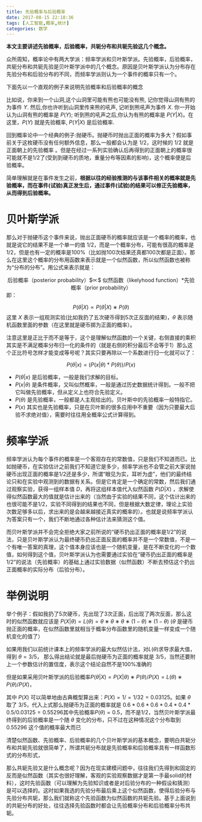 ```yaml
---
title: 先验概率与后验概率
date: 2017-08-15 22:18:36
tags: [人工智能,概率,统计]
categories: 数学
---
```


**本文主要讲述先验概率，后验概率，共轭分布和共轭先验这几个概念。**

众所周知，概率论中有两大学派：频率学派和贝叶斯学派。先验概率，后验概率，共轭分布和共轭先验是贝叶斯学派中的几个概念。原因是贝叶斯学派认为分布存在先验分布和后验分布的不同，而频率学派则认为一个事件的概率只有一个。

下面先以一个直观的例子来说明先验概率和后验概率的概念

比如说，你来到一个山洞,这个山洞里可能有熊也可能没有熊, 记你觉得山洞有熊的为事件 $Y$. 然后,你也许听到山洞里传来熊的吼声, 记听到熊吼声为事件 $X$. 你一开始认为山洞有熊的概率是 $P(Y)$; 听到熊的吼声之后,你认为有熊的概率是 $P(Y|X)$。在这里，$P(Y)$ 就是先验概率, $P(Y|X)$ 是后验概率.
<!--more-->

回到概率论中一个经典的例子:抛硬币。抛硬币时抛出正面的概率为多大？假如事前关于这枚硬币没有任何额外信息，那么一般都会认为是 1/2，这时候的 1/2 就是正面朝上的先验概率 。但是在经过一系列实验确认后再得到的正面朝上的概率很可能就不是1/2了(受到到硬币的质地，重量分布等因素的影响)，这个概率便是后验概率。

简单理解就是在事件发生之前，**根据以往的经验推测的与该事件相关的概率就是先验概率，而在事件(试验)真正发生后，通过事件(试验)的结果可以修正先验概率，从而得到后验概率。**

# 贝叶斯学派
那么对于抛硬币这个事件来说，抛出正面硬币的概率就应该是一个概率的概率，也就是说它的结果不是一个单一的值 1/2，而是一个概率分布，可能有很高的概率是1/2，但是也有一定的概率是100%（比如抛100次结果还真都100次都是正面）。那么在这里这个概率的分布用函数来表示就是一个似然函数，所以似然函数也被称为“分布的分布”。用公式来表示就是：

<center>
后验概率（posterior probability）$∝$ 似然函数（likelyhood function）*先验概率（prior probability）
</center>
即：

$$P(θ|X)∝P(θ|X)∗P(θ)$$
这里 $X$ 表示一组观测实验(比如我扔了五次硬币得到5次正反面的结果)，$θ$ 表示随机函数里面的参数（在这里就是硬币掷为正面的概率）。

注意这里是正比于而不是等于，这个是理解似然函数的一个关键，右侧直接的乘积其实是不满足概率分布归一化的条件的（就是右侧的积分最后不会等于1）那么这个正比符号怎样才能变成等号呢？其实只要再除以一个系数进行归一化就可以了：

$$P(θ|x) = ( P(x|θ) * P(θ) ) / P(x)$$

- $P(θ|x)$ 是后验概率，一般是我们求解的目标。
- $P(x|θ)$ 是条件概率，又叫似然概率，一般是通过历史数据统计得到。一般不把它叫做先验概率，但从定义上也符合先验定义。
- $P(θ)$ 是先验概率，一般都是人主观给出的。贝叶斯中的先验概率一般特指它。
- $P(x)$ 其实也是先验概率，只是在贝叶斯的很多应用中不重要（因为只要最大后验不求绝对值），需要时往往用全概率公式计算得到。




# 频率学派

频率学派认为每个事件的概率是一个客观存在的常数值，只是我们不知道而已。比如抛硬币，在实验估计之前我们不知道它是多少，频率学派也不会管之前大家说抛硬币出现正面的概率是1/2还是多少，所谓“眼见为实，耳听为虚”，他们的最终结论只和在实验中观测到的数据有关系。但是它肯定是一个确定的常数，然后我们通过观察实验，获得一组样本值 $D$，再将这组样本值代入似然函数 $P(D|X)$ ，求解使得似然函数最大的值就是估计出来的（当然由于实验的结果不同，这个估计出来的也很可能不是1/2，实验不同得到的结果也不同，但是根据大数定律，理论上实验次数足够多以后，求出来的是会越来越接近真实的概率的）。也就是说频率学派认为答案只有一个，我们不断地通过各种估计法来猜测这个值。

而贝叶斯学派并不会完全拒绝大家之前所说的“硬币扔出正面的概率是1/2”的说法，只是贝叶斯学派认为最终硬币扔出正面反面的概率并不是一个常数值，不是一个有唯一答案的真理，这个值本身应该也是一个随机变量，是在不断变化的一个数值，如何得到这个值，贝叶斯学派认为也需要通过实验在“硬币扔出正面的概率是1/2”的说法（先验概率）的基础上通过实验数据（似然函数）不断去预估这个扔出正面概率的实际分布（后验分布）。

# 举例说明

举个例子：假如我扔了5次硬币，先出现了3次正面，后出现了两次反面，那么这时的似然函数就应该是 $P(X|θ)=L(θ)=θ∗θ∗θ∗(1−θ)∗(1−θ)$ ($θ$ 是硬币抛正面的概率，在似然函数里就相当于概率分布函数里的随机变量一样变成一个随机变化的值了）

如果用我们以前统计课本上的频率学派的最大似然估计法，对$L(θ)$求导求最大值，得到 $θ=3/5$， 那么得出结论就是最后抛硬币为正面的概率就是 $3/5$，当然还要附上一个参数估计的置信度，表示这个结论自然不是100%准确的

但是如果采用贝叶斯学派的后验概率$P(θ|X)=P(X|θ)∗P(θ)/P(X)=L(θ)∗P(θ)/P(X)$，

其中 $P(X)$ 可以简单地由古典概型算出来：$P(X)=1/=1/32=0.03125$。如果 $θ$ 取了 $3/5$，代入上式那么抛硬币为正面的概率就是 $0.6*0.6*0.6*0.4*0.4*0.5/0.03125=0.55296$其中先验概率$P(θ)=0.5$，而不是1/2，当然贝叶斯学派最终得到的后验概率是一个随 $θ$ 变化的分布，只不过在这种情况这个分布取到 0.55296 这个值的概率最大而已

清楚似然函数、先验概率、后验概率的几个贝叶斯学派的基本概念，要明白共轭分布和共轭先验就很简单了，所谓共轭分布就是先验概率和后验概率具有一样函数形式的分布形式，

那么共轭先验又是什么概念呢？因为在现实建模问题中，往往我们先得到和固定的反而是似然函数（其实也很好理解，客观的实验观察数据才是第一手最solid的材料），这时先验函数（可以理解为先验知识或者是对后验分布的一种假设和猜测）是可以选择的。这时如果我选的先验分布最后乘上这个似然函数，使得后验分布与先验分布共轭，那么我们就称这个先验函数为似然函数的共轭先验。基于上面说到的共轭分布的好处，往往选择先验函数时都会让先验概率分布和后验概率分布共轭。
